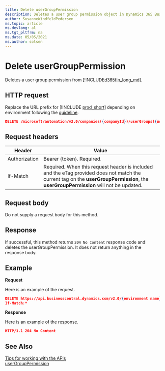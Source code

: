 ```yaml
---
title: Delete userGroupPermission
description: Deletes a user group permission object in Dynamics 365 Business Central.
author: SusanneWindfeldPedersen
ms.topic: article
ms.devlang: al
ms.tgt_pltfrm: na
ms.date: 05/05/2021
ms.author: solsen
---
```


<!-- NOTE: This article is an auto-generated stub from the metadata file. -->
<!-- The sections marked with an EDIT_IS_REQUIRED require manual editing. -->
# Delete userGroupPermission

Deletes a user group permission from [!INCLUDE[d365fin_long_md](../../includes/d365fin_long_md.md)].

## HTTP request

Replace the URL prefix for [!INCLUDE [prod_short](../../includes/prod_short.md)] depending on environment following the [guideline](../../api-reference/v2.0/enabling-apis-for-dynamics-nav.md).

<!-- START>EDIT_IS_REQUIRED. There URL for accessing the endpoint might be different or there might be more than one -->
```json
DELETE /microsoft/automation/v2.0/companies({companyId})/userGroups({userGroupId})/userGroupPermission({userGroupPermissionId})

```
<!-- END>EDIT_IS_REQUIRED -->
## Request headers

|Header|Value|
|------|-----|
|Authorization  |Bearer {token}. Required. |
|If-Match       |Required. When this request header is included and the eTag provided does not match the current tag on the **userGroupPermission**, the **userGroupPermission** will not be updated. |


## Request body

Do not supply a request body for this method.

## Response

If successful, this method returns ```204 No Content``` response code and deletes the userGroupPermission. It does not return anything in the response body.

## Example

**Request**

Here is an example of the request.
```json
DELETE https://api.businesscentral.dynamics.com/v2.0/{environment name}/api/microsoft/automation/v2.0/companies({companyId})/userGroups({userGroupId})/userGroupPermission({userGroupPermissionId})
If-Match:*
```

**Response**

Here is an example of the response.

```json
HTTP/1.1 204 No Content
```

## See Also

[Tips for working with the APIs](../../developer/devenv-connect-apps-tips.md)  
[userGroupPermission](../resources/dynamics_usergrouppermission.md)  
